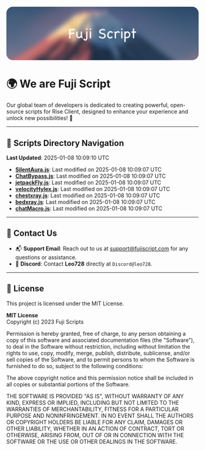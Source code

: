 ![Banner](.github/b.webp)

# 🌍 **We are Fuji Script**

Our global team of developers is dedicated to creating powerful, open-source scripts for Rise Client, designed to enhance your experience and unlock new possibilities! 🌟

---
<!-- SCRIPTS_NAVIGATION_START -->
## 📂 **Scripts Directory Navigation**

**Last Updated**: 2025-01-08 10:09:10 UTC

- **[SilentAura.js](scripts/SilentAura.js)**: Last modified on 2025-01-08 10:09:07 UTC
- **[ChatBypass.js](scripts/ChatBypass.js)**: Last modified on 2025-01-08 10:09:07 UTC
- **[jetpackFly.js](scripts/jetpackFly.js)**: Last modified on 2025-01-08 10:09:07 UTC
- **[velocityHylex.js](scripts/velocityHylex.js)**: Last modified on 2025-01-08 10:09:07 UTC
- **[chestxray.js](scripts/chestxray.js)**: Last modified on 2025-01-08 10:09:07 UTC
- **[bedxray.js](scripts/bedxray.js)**: Last modified on 2025-01-08 10:09:07 UTC
- **[chatMacro.js](scripts/chatMacro.js)**: Last modified on 2025-01-08 10:09:07 UTC

<!-- SCRIPTS_NAVIGATION_END -->

---

## 💬 **Contact Us**  
- 📬 **Support Email**: Reach out to us at [support@fujiscript.com](mailto:support@fujiscript.com) for any questions or assistance.  
- 💬 **Discord**: Contact **Leo728** directly at `Discord@leo728`.

---

## 📜 **License**

This project is licensed under the MIT License.  

**MIT License**  
Copyright (c) 2023 Fuji Scripts  

Permission is hereby granted, free of charge, to any person obtaining a copy of this software and associated documentation files (the "Software"), to deal in the Software without restriction, including without limitation the rights to use, copy, modify, merge, publish, distribute, sublicense, and/or sell copies of the Software, and to permit persons to whom the Software is furnished to do so, subject to the following conditions:  

The above copyright notice and this permission notice shall be included in all copies or substantial portions of the Software.  

THE SOFTWARE IS PROVIDED "AS IS", WITHOUT WARRANTY OF ANY KIND, EXPRESS OR IMPLIED, INCLUDING BUT NOT LIMITED TO THE WARRANTIES OF MERCHANTABILITY, FITNESS FOR A PARTICULAR PURPOSE AND NONINFRINGEMENT. IN NO EVENT SHALL THE AUTHORS OR COPYRIGHT HOLDERS BE LIABLE FOR ANY CLAIM, DAMAGES OR OTHER LIABILITY, WHETHER IN AN ACTION OF CONTRACT, TORT OR OTHERWISE, ARISING FROM, OUT OF OR IN CONNECTION WITH THE SOFTWARE OR THE USE OR OTHER DEALINGS IN THE SOFTWARE.  
